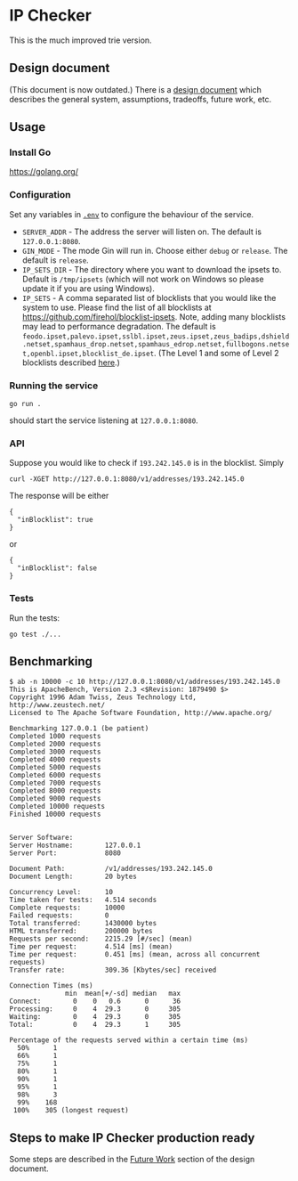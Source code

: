 # IP Checker

This is the much improved trie version.

## Design document

(This document is now outdated.) There is a [design document](https://docs.google.com/document/d/1i_hwcNFGmx_v72G_TZ9YjHjzUM6Yv74tvBlvb_CoHfU/edit#) which describes the general system, assumptions, tradeoffs, future work, etc.

## Usage

### Install Go

https://golang.org/

### Configuration

Set any variables in [`.env`](./.env) to configure the behaviour of the service.

- `SERVER_ADDR` - The address the server will listen on. The default is `127.0.0.1:8080`.
- `GIN_MODE` - The mode Gin will run in. Choose either `debug` or `release`. The default is `release`.
- `IP_SETS_DIR` - The directory where you want to download the ipsets to. Default is `/tmp/ipsets` (which will not work on Windows so please update it if you are using Windows).
- `IP_SETS` - A comma separated list of blocklists that you would like the system to use. Please find the list of all blocklists at https://github.com/firehol/blocklist-ipsets. Note, adding many blocklists may lead to performance degradation. The default is `feodo.ipset,palevo.ipset,sslbl.ipset,zeus.ipset,zeus_badips,dshield.netset,spamhaus_drop.netset,spamhaus_edrop.netset,fullbogons.netset,openbl.ipset,blocklist_de.ipset`. (The Level 1 and some of Level 2 blocklists described [here](https://github.com/firehol/blocklist-ipsets#which-ones-to-use).)

### Running the service

```
go run .
```
should start the service listening at `127.0.0.1:8080`.

### API

Suppose you would like to check if `193.242.145.0` is in the blocklist. Simply
```
curl -XGET http://127.0.0.1:8080/v1/addresses/193.242.145.0
```
The response will be either
```
{
  "inBlocklist": true
}
```
or
```
{
  "inBlocklist": false
}
```

### Tests

Run the tests:
```
go test ./...
```

## Benchmarking

```
$ ab -n 10000 -c 10 http://127.0.0.1:8080/v1/addresses/193.242.145.0
This is ApacheBench, Version 2.3 <$Revision: 1879490 $>
Copyright 1996 Adam Twiss, Zeus Technology Ltd, http://www.zeustech.net/
Licensed to The Apache Software Foundation, http://www.apache.org/

Benchmarking 127.0.0.1 (be patient)
Completed 1000 requests
Completed 2000 requests
Completed 3000 requests
Completed 4000 requests
Completed 5000 requests
Completed 6000 requests
Completed 7000 requests
Completed 8000 requests
Completed 9000 requests
Completed 10000 requests
Finished 10000 requests


Server Software:
Server Hostname:        127.0.0.1
Server Port:            8080

Document Path:          /v1/addresses/193.242.145.0
Document Length:        20 bytes

Concurrency Level:      10
Time taken for tests:   4.514 seconds
Complete requests:      10000
Failed requests:        0
Total transferred:      1430000 bytes
HTML transferred:       200000 bytes
Requests per second:    2215.29 [#/sec] (mean)
Time per request:       4.514 [ms] (mean)
Time per request:       0.451 [ms] (mean, across all concurrent requests)
Transfer rate:          309.36 [Kbytes/sec] received

Connection Times (ms)
              min  mean[+/-sd] median   max
Connect:        0    0   0.6      0      36
Processing:     0    4  29.3      0     305
Waiting:        0    4  29.3      0     305
Total:          0    4  29.3      1     305

Percentage of the requests served within a certain time (ms)
  50%      1
  66%      1
  75%      1
  80%      1
  90%      1
  95%      1
  98%      3
  99%    168
 100%    305 (longest request)
```

## Steps to make IP Checker production ready

Some steps are described in the [Future Work](https://docs.google.com/document/d/1i_hwcNFGmx_v72G_TZ9YjHjzUM6Yv74tvBlvb_CoHfU/edit#heading=h.bcsw102vr267) section of the design document.
